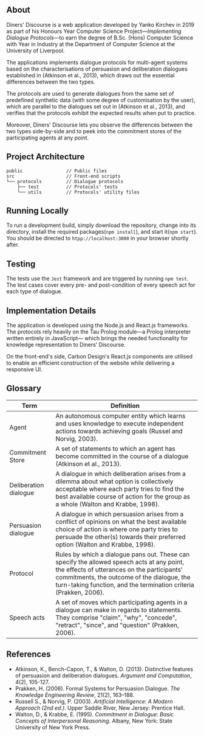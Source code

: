 ## About

Diners' Discourse is a web application developed by Yanko Kirchev in 2019 as part of his Honours Year Computer Science Project—_Implementing Dialogue Protocols_—to earn the degree of B.Sc. (Hons) Computer Science with Year in Industry at the Department of Computer Science at the University of Liverpool.

The applications implements dialogue protocols for multi-agent systems based on the characterisations of persuasion and deliberation dialogues established in (Atkinson et al., 2013), which draws out the essential differences between the two types. 

The protocols are used to generate dialogues from the same set of predefined synthetic data (with some degree of customisation by the user), which are parallel to the dialogues set out in (Atkinson et al., 2013), and verifies that the protocols exhibit the expected results when put to practice. 

Moreover, Diners' Discourse lets you observe the differences between the two types side-by-side and to peek into the commitment stores of the participating agents at any point.

## Project Architecture

```
public                // Public files
src                   // Front-end scripts
└── protocols         // Dialogue protocols
    ├── test          // Protocols' tests
    └── utils         // Protocols' utility files 
```

## Running Locally

To run a development build, simply download the repository, change into its directory, install the required packages(`npm install`), and start it(`npm start`). You should be directed to `htpp://localhost:3000` in your browser shortly after.

## Testing

The tests use the `Jest` framework and are triggered by running `npm test`. The test cases cover every pre- and post-condition of every speech act for each type of dialogue.

## Implementation Details

The application is developed using the Node.js and React.js frameworks. The protocols rely heavily on the Tau Prolog module—a Prolog interpreter written entirely in JavaScript— which brings the needed functionality for knowledge representation to Diners' Discourse.

On the front-end's side, Carbon Design's React.js components are utilised to enable an efficient construction of the website while delivering a responsive UI.

## Glossary

|Term|Definition| 
|----|----------|
|Agent|An autonomous computer entity which learns and uses knowledge to execute independent actions towards achieving goals (Russel and Norvig, 2003).|
Commitment Store|A set of statements to which an agent has become committed in the course of a dialogue (Atkinson et al., 2013).|
Deliberation dialogue|A dialogue in which deliberation arises from a dilemma about what option is collectively acceptable where each party tries to find the best available course of action for the group as a whole (Walton and Krabbe, 1998).|
Persuasion dialogue|A dialogue in which persuasion arises from a conflict of opinions on what the best available choice of action is where one party tries to persuade the other(s) towards their preferred option (Walton and Krabbe, 1998).|
Protocol|Rules by which a dialogue pans out. These can specify the allowed speech acts at any point, the effects of utterances on the participants’ commitments, the outcome of the dialogue, the turn-taking function, and the termination criteria (Prakken, 2006).|
Speech acts|A set of moves which participating agents in a dialogue can make in regards to statements. They comprise "claim", "why", "concede", "retract", "since", and "question" (Prakken, 2006).|

## References

- Atkinson, K., Bench-Capon, T., & Walton, D. (2013). Distinctive features of persuasion and deliberation dialogues. _Argument and Computation_, 4(2), 105-127.
- Prakken, H. (2006). Formal Systems for Persuasion Dialogue. _The Knowledge Engineering Review_, 21(2), 163–188.
- Russell S., & Norvig, P. (2003). _Artificial Intelligence: A Modern Approach (2nd ed.)_. Upper Saddle River, New Jersey: Prentice Hall.
- Walton, D., & Krabbe, E. (1995). _Commitment in Dialogue: Basic Concepts of Interpersonal Reasoning_. Albany, New York: State University of New York Press.
